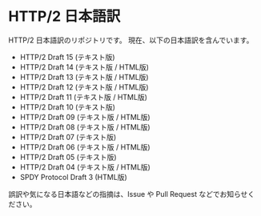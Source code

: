 HTTP/2 日本語訳
================

HTTP/2 日本語訳のリポジトリです。
現在、以下の日本語訳を含んでいます。

* HTTP/2 Draft 15 (テキスト版)
* HTTP/2 Draft 14 (テキスト版 / HTML版)
* HTTP/2 Draft 13 (テキスト版 / HTML版)
* HTTP/2 Draft 12 (テキスト版 / HTML版)
* HTTP/2 Draft 11 (テキスト版 / HTML版)
* HTTP/2 Draft 10 (テキスト版)
* HTTP/2 Draft 09 (テキスト版 / HTML版)
* HTTP/2 Draft 08 (テキスト版 / HTML版)
* HTTP/2 Draft 07 (テキスト版)
* HTTP/2 Draft 06 (テキスト版 / HTML版)
* HTTP/2 Draft 05 (テキスト版)
* HTTP/2 Draft 04 (テキスト版 / HTML版)
* SPDY Protocol Draft 3 (HTML版)

誤訳や気になる日本語などの指摘は、Issue や Pull Request などでお知らせください。
